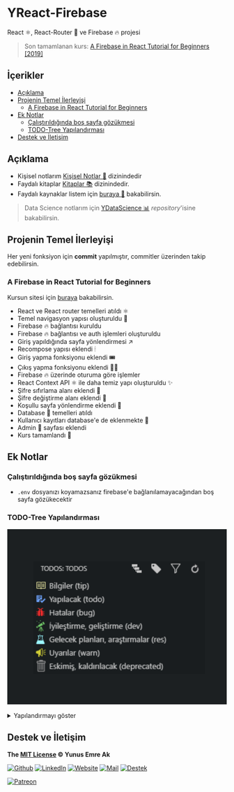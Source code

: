 # YReact-Firebase <!-- omit in toc -->

React ⚛️, React-Router 🔗 ve Firebase 🔥 projesi

> Son tamamlanan kurs: [A Firebase in React Tutorial for Beginners [2019]](https://www.robinwieruch.de/complete-firebase-authentication-react-tutorial/)

## İçerikler <!-- omit in toc -->

- [Açıklama](#A%C3%A7%C4%B1klama)
- [Projenin Temel İlerleyişi](#Projenin-Temel-%C4%B0lerleyi%C5%9Fi)
  - [A Firebase in React Tutorial for Beginners](#A-Firebase-in-React-Tutorial-for-Beginners)
- [Ek Notlar](#Ek-Notlar)
  - [Çalıştırıldığında boş sayfa gözükmesi](#%C3%87al%C4%B1%C5%9Ft%C4%B1r%C4%B1ld%C4%B1%C4%9F%C4%B1nda-bo%C5%9F-sayfa-g%C3%B6z%C3%BCkmesi)
  - [TODO-Tree Yapılandırması](#TODO-Tree-Yap%C4%B1land%C4%B1rmas%C4%B1)
- [Destek ve İletişim](#Destek-ve-%C4%B0leti%C5%9Fim)

## Açıklama

- Kişisel notlarım [Kişisel Notlar 📔](Ki%C5%9Fisel%20Notlar) dizinindedir
- Faydalı kitaplar [Kitaplar 📚](Kitaplar) dizinindedir.
- Faydalı kaynaklar listem için [buraya 🌟](Kişisel%20Notlar/X%20-%20Faydalı%20Kaynaklar.md) bakabilirsin.

> Data Science notlarım için [YDataScience 📊](https://github.com/yedhrab/YDataScience) _repository_'isine bakabilirsin.

## Projenin Temel İlerleyişi

Her yeni fonksiyon için **commit** yapılmıştır, commitler üzerinden takip edebilirsin.

### A Firebase in React Tutorial for Beginners

Kursun sitesi için [buraya](https://www.robinwieruch.de/complete-firebase-authentication-react-tutorial/) bakabilirsin.

- React ve React router temelleri atıldı ⚛
- Temel navigasyon yapısı oluşturuldu 🧭
- Firebase 🔥 bağlantısı kuruldu
- Firebase 🔥 bağlantısı ve auth işlemleri oluşturuldu
- Giriş yapıldığında sayfa yönlendirmesi ↗
- Recompose yapısı eklendi 🕯
- Giriş yapma fonksiyonu eklendi 🎟
- Çıkış yapma fonksiyonu eklendi 🚶‍♂️
- Firebase 🔥 üzerinde oturuma göre işlemler
- React Context API ⚛ ile daha temiz yapı oluşturuldu ✨
- Şifre sıfırlama alanı eklendi 🔐
- Şifre değiştirme alanı eklendi 🔐
- Koşullu sayfa yönlendirme eklendi 🔐
- Database 📂 temelleri atıldı
- Kullanıcı kayıtları database'e de eklenmekte 📅
- Admin 👨 sayfası eklendi
- Kurs tamamlandı 🚀

## Ek Notlar

### Çalıştırıldığında boş sayfa gözükmesi

- `.env` dosyanızı koyamazsanız firebase'e bağlanılamayacağından boş sayfa gözükecektir

### TODO-Tree Yapılandırması

![](res/todo_tree.png)

<details>
<summary>Yapılandırmayı göster</summary>

```json
{
  "todo-tree.tags": ["TODO:", "BUG:", "DEV:", "RES:", "OLD:", "WARN:", "TIP:"],
  "todo-tree.labelFormat": "${after}", // (${line})
  "todo-tree.tagsOnly": true,
  "todo-tree.defaultHighlight": {
    "icon": "tasklist",
    "type": "text",
    "background": "#6FA5FF",
    "opacity": 17,
    "iconColour": "#6FA5FF"
  },
  "todo-tree.customHighlight": {
    "TIP:": {
      "icon": "book",
      "type": "text",
      "foreground": "#f5f2a9",
      "background": "#f5f2a9",
      "opacity": 7,
      "iconColour": "#f5f2a9"
    },
    "TODO:": {
      "icon": "checklist",
      "type": "text",
      "fontStyle": "normal",
      "foreground": "#6FA5FF",
      "background": "#6FA5FF",
      "opacity": 7,
      "iconColour": "#6FA5FF"
    },
    "BUG:": {
      "icon": "bug",
      "type": "text",
      "foreground": "#FF2C2C",
      "background": "#FF2C2C",
      "opacity": 7,
      "iconColour": "#FF2C2C"
    },
    "DEV:": {
      "icon": "telescope",
      "type": "text",
      "foreground": "#72CB6A",
      "background": "#72CB6A",
      "opacity": 7,
      "iconColour": "#72CB6A"
    },
    "RES:": {
      "icon": "beaker",
      "type": "text",
      "foreground": "#9CF7FF",
      "background": "#9CF7FF",
      "opacity": 7,
      "iconColour": "#9CF7FF"
    },
    "WARN:": {
      "icon": "megaphone",
      "type": "text",
      "foreground": "#CFCC35",
      "background": "#CFCC35",
      "opacity": 7,
      "iconColour": "#CFCC35"
    },
    "OLD:": {
      "icon": "trashcan",
      "type": "text",
      "foreground": "#959595",
      "background": "#959595",
      "opacity": 7,
      "iconColour": "#959595"
    }
  }
}
```

</details>

## Destek ve İletişim

**The [MIT License](https://choosealicense.com/licenses/mit/) &copy; Yunus Emre Ak**

[![Github](https://drive.google.com/uc?id=1PzkuWOoBNMg0uOMmqwHtVoYt0WCqi-O5)][github]
[![LinkedIn](https://drive.google.com/uc?id=1hvdil0ZHVEzekQ4AYELdnPOqzunKpnzJ)][linkedin]
[![Website](https://drive.google.com/uc?id=1wR8Ph0FBs36ZJl0Ud-HkS0LZ9b66JBqJ)][website]
[![Mail](https://drive.google.com/uc?id=142rP0hbrnY8T9kj_84_r7WxPG1hzWEcN)][mail]
[![Destek](https://drive.google.com/uc?id=1zyU7JWlw4sJTOx46gJlHOfYBwGIkvMQs)][bağış anlık]

[![Patreon](https://drive.google.com/uc?id=11YmCRmySX7v7QDFS62ST2JZuE70RFjDG)][bağış aylık]

<!-- İletişim -->

[mail]: mailto::yedhrab@gmail.com?subject=YBilgiler%20%7C%20Github
[github]: https://github.com/yedhrab
[website]: https://yemreak.com
[linkedin]: https://www.linkedin.com/in/yemreak/
[bağış anlık]: https://gogetfunding.com/yemreak/
[bağış aylık]: https://www.patreon.com/yemreak/

<!-- İletişim Sonu -->
